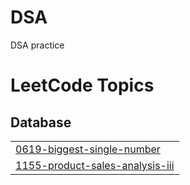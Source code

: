 # DSA
DSA practice

<!---LeetCode Topics Start-->
# LeetCode Topics
## Database
|  |
| ------- |
| [0619-biggest-single-number](https://github.com/aastha-0711/DSA/tree/master/0619-biggest-single-number) |
| [1155-product-sales-analysis-iii](https://github.com/aastha-0711/DSA/tree/master/1155-product-sales-analysis-iii) |
<!---LeetCode Topics End-->